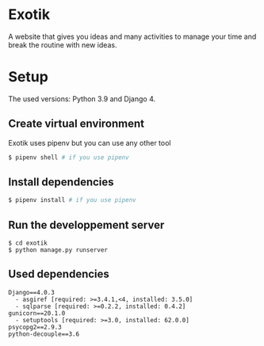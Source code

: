 # Exotik
A website that gives you ideas and many activities to manage your time and break the routine with new ideas.

# Setup
The used versions: Python 3.9 and Django 4.

## Create virtual environment
Exotik uses pipenv but you can use any other tool
```bash
$ pipenv shell # if you use pipenv
```

## Install dependencies
```bash
$ pipenv install # if you use pipenv
```

## Run the developpement server
```
$ cd exotik
$ python manage.py runserver
```

## Used dependencies
```
Django==4.0.3
  - asgiref [required: >=3.4.1,<4, installed: 3.5.0]
  - sqlparse [required: >=0.2.2, installed: 0.4.2]
gunicorn==20.1.0
  - setuptools [required: >=3.0, installed: 62.0.0]
psycopg2==2.9.3
python-decouple==3.6
```